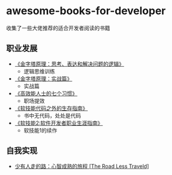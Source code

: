 # awesome-books-for-developer
收集了一些大佬推荐的适合开发者阅读的书籍

## 职业发展
- [《金字塔原理：思考、表达和解决问题的逻辑》](https://item.jd.com/12591738.html)
  - 逻辑思维训练
- [《金字塔原理：实战篇》](https://item.jd.com/12629218.html)
  - 实战篇
- [《高效能人士的七个习惯》](https://item.jd.com/12908318.html)
  - 职场提效
- [《软技能代码之外的生存指南》](https://item.jd.com/11987446.html)
  - 书中无代码，处处是代码
- [《软技能2:软件开发者职业生涯指南》](https://item.jd.com/12858102.html)
  - 软技能1的续作

## 自我实现
- [少有人走的路：心智成熟的旅程 [The Road Less Traveld]](https://item.jd.com/12992224.html#crumb-wrap)

